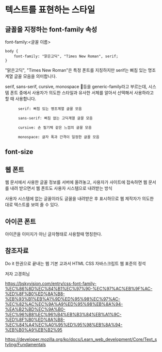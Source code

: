 텍스트를 표현하는 스타일
===



글꼴을 지정하는 font-family 속성
---

font-family:<글꼴 이름>

    body {
        font-family: "맑은고딕", "Times New Roman", serif;
    }

"맑은고딕", "Times New Roman"은 특정 폰트를 지칭하지만 serif는 삐침 있는 명조계열 글꼴 모음을 의미합니다. 

serif, sans-serif, cursive, monospace 등을 generic-family라고 부르는데, 시스템 폰트 중에서 사용자가 의도한 스타일과 유사한 서체를 알아서 선택해서 사용하라고 할 때 사용합니다. 


          serif: 삐침 있는 명조계열 글꼴 모음
          
          sans-serif: 삐침 없는 고딕계열 글꼴 모음
          
          cursive: 손 필기체 같은 느낌의 글꼴 모음
          
          monospace: 글자 폭과 간격이 일정한 글꼴 모음

font-size
---


웹 폰트
--

웹 문서에서 사용한 글꼴 정보를 서버에 올려놓고, 사용자가 사이트에 접속하면 웹 문서를 내려 받으면서 웹 폰트도 사용자 시스템으로 내려받는 방식

사용자 시스템에 없는 글꼴이라도 글꼴을 내려받은 후 표시하므로 웹 제작자가 의도한 대로 텍스트를 보여 줄 수 있다.

아이콘 폰트
--

아이콘을 이미지가 아닌 글자형태로 사용할때 명칭한다.



참조자료
--


Do it 한권으로 끝내는 웹 기본 교과서 HTML CSS 자바스크립트  웹 표준의 정석

저자 고경희님  

https://bskyvision.com/entry/css-font-family-%EC%86%8D%EC%84%B1%EC%97%90-%EC%97%AC%EB%9F%AC-%ED%8F%B0%ED%8A%B8-%EB%93%B1%EB%A1%9D%ED%95%98%EC%97%AC-%EC%82%AC%EC%9A%A9%ED%95%98%EB%8A%94-%EA%B2%BD%EC%9A%B0-%EC%96%B8%EC%96%B4%EB%B3%84%EB%A1%9C-%ED%8F%B0%ED%8A%B8-%EC%84%A4%EC%A0%95%ED%95%98%EB%8A%94-%EB%B0%A9%EB%B2%95

https://developer.mozilla.org/ko/docs/Learn_web_development/Core/Text_styling/Fundamentals
